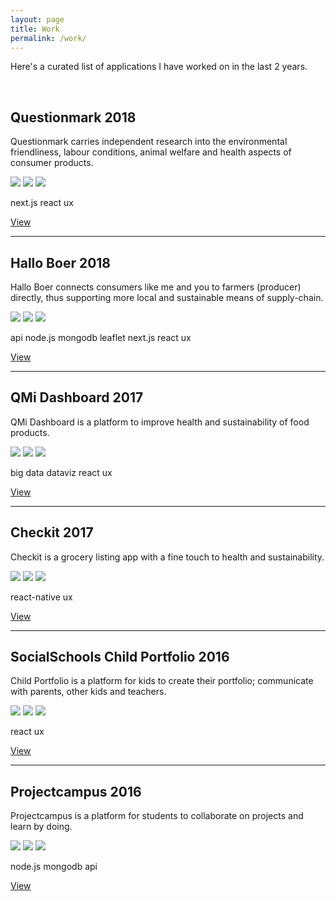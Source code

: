 ```yaml
---
layout: page
title: Work
permalink: /work/
---
```


Here's a curated list of applications I have worked on in the last 2 years.

<br/>

<h2>
  Questionmark
  <span class="post-meta pull-right">2018</span>
</h2>

Questionmark carries independent research into the environmental friendliness, labour conditions, animal welfare and health aspects of consumer products.

<img class="img-portfolio" src="https://placeholdit.co//i/400x300?&bg=ddd&fc=888&text=image">
<img class="img-portfolio" src="https://placeholdit.co//i/400x300?&bg=ddd&fc=888&text=image">
<img class="img-portfolio" src="https://placeholdit.co//i/400x300?&bg=ddd&fc=888&text=image">

<p>
  <span class="tag">next.js</span>
  <span class="tag">react</span>
  <span class="tag">ux</span>
</p>

<a href="https://www.thequestionmark.org/">View</a>

---

<h2>
  Hallo Boer
  <span class="post-meta pull-right">2018</span>
</h2>

Hallo Boer connects consumers like me and you to farmers (producer) directly, thus supporting more local and sustainable means of supply-chain.

<img class="img-portfolio" src="https://placeholdit.co//i/400x300?&bg=ddd&fc=888&text=image">
<img class="img-portfolio" src="https://placeholdit.co//i/400x300?&bg=ddd&fc=888&text=image">
<img class="img-portfolio" src="https://placeholdit.co//i/400x300?&bg=ddd&fc=888&text=image">

<p>
  <span class="tag">api</span>
  <span class="tag">node.js</span>
  <span class="tag">mongodb</span>
  <span class="tag">leaflet</span>
  <span class="tag">next.js</span>
  <span class="tag">react</span>
  <span class="tag">ux</span>
</p>

<a href="https://www.halloboer.org/">View</a>

---

<h2>
  QMi Dashboard
  <span class="post-meta pull-right">2017</span>
</h2>

QMi Dashboard is a platform to improve health and sustainability of food products.

<img class="img-portfolio" src="https://placeholdit.co//i/400x300?&bg=ddd&fc=888&text=image">
<img class="img-portfolio" src="https://placeholdit.co//i/400x300?&bg=ddd&fc=888&text=image">
<img class="img-portfolio" src="https://placeholdit.co//i/400x300?&bg=ddd&fc=888&text=image">

<p>
  <span class="tag">big data</span>
  <span class="tag">dataviz</span>
  <span class="tag">react</span>
  <span class="tag">ux</span>
</p>

<a href="https://www.qmintelligence.com/product-performance-dashboard/">View</a>

---

<h2>
  Checkit
  <span class="post-meta pull-right">2017</span>
</h2>

Checkit is a grocery listing app with a fine touch to health and sustainability.

<img class="img-portfolio" src="https://placeholdit.co//i/400x300?&bg=ddd&fc=888&text=image">
<img class="img-portfolio" src="https://placeholdit.co//i/400x300?&bg=ddd&fc=888&text=image">
<img class="img-portfolio" src="https://placeholdit.co//i/400x300?&bg=ddd&fc=888&text=image">

<p>
  <span class="tag">react-native</span>
  <span class="tag">ux</span>
</p>

<a href="https://www.thequestionmark.org/blog/questionmark-lanceert-de-app-checkit">View</a>

---

<h2>
  SocialSchools Child Portfolio
  <span class="post-meta pull-right">2016</span>
</h2>

Child Portfolio is a platform for kids to create their portfolio; communicate with parents, other kids and teachers.

<img class="img-portfolio" src="https://placeholdit.co//i/400x300?&bg=ddd&fc=888&text=image">
<img class="img-portfolio" src="https://placeholdit.co//i/400x300?&bg=ddd&fc=888&text=image">
<img class="img-portfolio" src="https://placeholdit.co//i/400x300?&bg=ddd&fc=888&text=image">

<p>
  <span class="tag">react</span>
  <span class="tag">ux</span>
</p>

<a href="https://www.socialschools.nl/leerlingportfolio/">View</a>

---

<h2>
  Projectcampus
  <span class="post-meta pull-right">2016</span>
</h2>

Projectcampus is a platform for students to collaborate on projects and learn by doing.

<img class="img-portfolio" src="https://placeholdit.co//i/400x300?&bg=ddd&fc=888&text=image">
<img class="img-portfolio" src="https://placeholdit.co//i/400x300?&bg=ddd&fc=888&text=image">
<img class="img-portfolio" src="https://placeholdit.co//i/400x300?&bg=ddd&fc=888&text=image">

<p>
  <span class="tag">node.js</span>
  <span class="tag">mongodb</span>
  <span class="tag">api</span>
</p>

<a href="https://about.projectcamp.us/">View</a>
